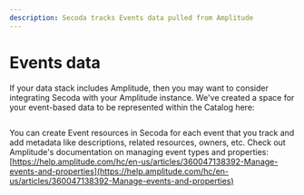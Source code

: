 ```yaml
---
description: Secoda tracks Events data pulled from Amplitude
---
```


# Events data

If your data stack includes Amplitude, then you may want to consider integrating Secoda with your Amplitude instance. We've created a space for your event-based data to be represented within the Catalog here:

<figure><img src="https://secoda-public-media-assets.s3.amazonaws.com/6e14b85d-64f3-4cf7-b787-d0dc63ccd089.png" alt=""><figcaption></figcaption></figure>

You can create Event resources in Secoda for each event that you track and add metadata like descriptions, related resources, owners, etc. Check out Amplitude's documentation on managing event types and properties: [https://help.amplitude.com/hc/en-us/articles/360047138392-Manage-events-and-properties](https://help.amplitude.com/hc/en-us/articles/360047138392-Manage-events-and-properties)
